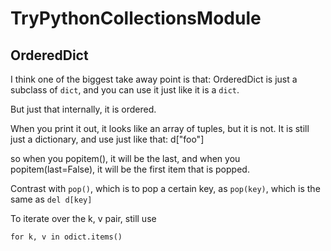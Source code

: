 # TryPythonCollectionsModule


## OrderedDict

I think one of the biggest take away point is that: OrderedDict is just a subclass of `dict`, and you
can use it just like it is a `dict`.

But just that internally, it is ordered.

When you print it out, it looks like an array of tuples, but it is not.  It is still just a dictionary,
and use just like that:  d["foo"]

so when you popitem(), it will be the last,
and when you popitem(last=False), it will be the first item that is popped.

Contrast with `pop()`, which is to pop a certain key, as `pop(key)`, which is the same as `del d[key]`

To iterate over the k, v pair, still use

    for k, v in odict.items()

    
